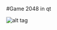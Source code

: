 #Game 2048 in qt

![alt tag](https://cloud.githubusercontent.com/assets/11390594/11289362/004d6a14-8efa-11e5-854c-43116b9f5f61.png)
